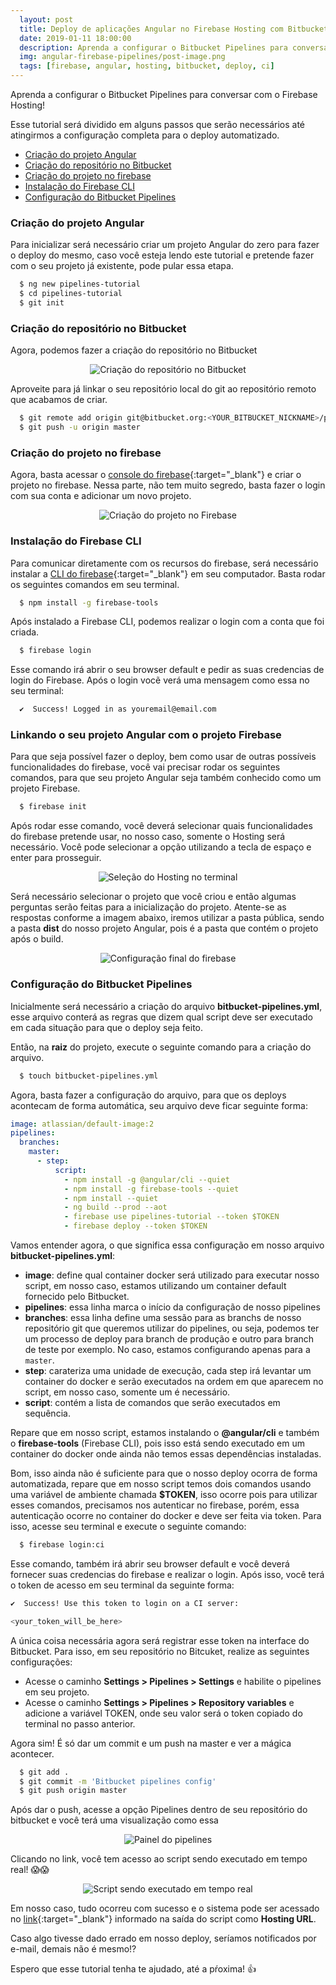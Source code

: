 ```yaml
---
  layout: post
  title: Deploy de aplicações Angular no Firebase Hosting com Bitbucket Pipelines
  date: 2019-01-11 18:00:00
  description: Aprenda a configurar o Bitbucket Pipelines para conversar com o Firebase Hosting!
  img: angular-firebase-pipelines/post-image.png
  tags: [firebase, angular, hosting, bitbucket, deploy, ci] 
---
```


Aprenda a configurar o Bitbucket Pipelines para conversar com o Firebase Hosting!


Esse tutorial será dividido em alguns passos que serão necessários até atingirmos a configuração completa para o deploy automatizado.
  * [Criação do projeto Angular](#criação-do-projeto-angular)
  * [Criação do repositório no Bitbucket](#criação-do-repositório-no-bitbucket)
  * [Criação do projeto no firebase](#criação-do-projeto-no-firebase)
  * [Instalação do Firebase CLI](#instalação-do-firebase-cli)
  * [Configuração do Bitbucket Pipelines](#configuração-do-bitbucket-pipelines)

### Criação do projeto Angular

Para inicializar será necessário criar um projeto Angular do zero para fazer o deploy do mesmo, caso você esteja lendo este tutorial e pretende fazer com o seu projeto já existente, pode pular essa etapa.

```bash
  $ ng new pipelines-tutorial
  $ cd pipelines-tutorial
  $ git init
```

### Criação do repositório no Bitbucket

Agora, podemos fazer a criação do repositório no Bitbucket

<p align="center"> 
  <img src="{{site.baseurl}}/assets/img/angular-firebase-pipelines/create-repository.jpeg" alt="Criação do repositório no Bitbucket">
</p>

Aproveite para já linkar o seu repositório local do git ao repositório remoto que acabamos de criar.
```bash
  $ git remote add origin git@bitbucket.org:<YOUR_BITBUCKET_NICKNAME>/pipelines-tutorial.git
  $ git push -u origin master
```

### Criação do projeto no firebase

Agora, basta acessar o [console do firebase](https://console.firebase.google.com/){:target="_blank"} e criar o projeto no firebase. Nessa parte, não tem muito segredo, basta fazer o login com sua conta e adicionar um novo projeto.

<p align="center"> 
  <img src="{{site.baseurl}}/assets/img/angular-firebase-pipelines/create-firebase-project.jpeg" alt="Criação do projeto no Firebase">
</p>

### Instalação do Firebase CLI

Para comunicar diretamente com os recursos do firebase, será necessário instalar a [CLI do firebase](https://firebase.google.com/docs/cli){:target="_blank"} em seu computador. Basta rodar os seguintes comandos em seu terminal.

```bash
  $ npm install -g firebase-tools  
```

Após instalado a Firebase CLI, podemos realizar o login com a conta que foi criada.

```bash
  $ firebase login
```
Esse comando irá abrir o seu browser default e pedir as suas credencias de login do Firebase. Após o login vocẽ verá uma mensagem como essa no seu terminal:

```bash
  ✔  Success! Logged in as youremail@email.com
```

### Linkando o seu projeto Angular com o projeto Firebase

Para que seja possível fazer o deploy, bem como usar de outras possíveis funcionalidades do firebase, você vai precisar rodar os seguintes comandos, para que seu projeto Angular seja também conhecido como um projeto Firebase.

```bash
  $ firebase init
```

Após rodar esse comando, você deverá selecionar quais funcionalidades do firebase pretende usar, no nosso caso, somente o Hosting será necessário. Você pode selecionar a opção utilizando a tecla de espaço e enter para prosseguir.

<p align="center"> 
  <img src="{{site.baseurl}}/assets/img/angular-firebase-pipelines/select-hosting-terminal.jpeg" alt="Seleção do Hosting no terminal">
</p>

Será necessário selecionar o projeto que você criou e então algumas perguntas serão feitas para a inicialização do projeto. Atente-se as respostas conforme a imagem abaixo, iremos utilizar a pasta pública, sendo a pasta **dist** do nosso projeto Angular, pois é a pasta que contém o projeto após o build.

<p align="center"> 
  <img src="{{site.baseurl}}/assets/img/angular-firebase-pipelines/firebase-complete.jpeg" alt="Configuração final do firebase">
</p>

### Configuração do Bitbucket Pipelines

Inicialmente será necessário a criação do arquivo **bitbucket-pipelines.yml**, esse arquivo conterá as regras que dizem qual script deve ser executado em cada situação para que o deploy seja feito.

Então, na **raiz** do projeto, execute o seguinte comando para a criação do arquivo.
```bash
  $ touch bitbucket-pipelines.yml
```

Agora, basta fazer a configuração do arquivo, para que os deploys acontecam de forma automática, seu arquivo deve ficar seguinte forma:

```yml
image: atlassian/default-image:2
pipelines:
  branches:
    master:
      - step:
          script:
            - npm install -g @angular/cli --quiet
            - npm install -g firebase-tools --quiet
            - npm install --quiet
            - ng build --prod --aot
            - firebase use pipelines-tutorial --token $TOKEN
            - firebase deploy --token $TOKEN
```

Vamos entender agora, o que significa essa configuração em nosso arquivo **bitbucket-pipelines.yml**:

  * **image**: define qual container docker será utilizado para executar nosso script, em nosso caso, estamos utilizando um container default fornecido pelo Bitbucket.
  * **pipelines**: essa linha marca o início da configuração de nosso pipelines
  * **branches**: essa linha define uma sessão para as branchs de nosso repositório git que queremos utilizar do pipelines, ou seja, podemos ter um processo de deploy para branch de produção e outro para branch de teste por exemplo. No caso, estamos configurando apenas para a `master`.
  * **step**: carateriza uma unidade de execução, cada step irá levantar um container do docker e serão executados na ordem em que aparecem no script, em nosso caso, somente um é necessário.
  * **script**: contém a lista de comandos que serão executados em sequência.

Repare que em nosso script, estamos instalando o **@angular/cli** e também o **firebase-tools** (Firebase CLI), pois isso está sendo executado em um container do docker onde ainda não temos essas dependências instaladas.

Bom, isso ainda não é suficiente para que o nosso deploy ocorra de forma automatizada, repare que em nosso script temos dois comandos usando uma variável de ambiente chamada **$TOKEN**, isso ocorre pois para utilizar esses comandos, precisamos nos autenticar no firebase, porém, essa autenticação ocorre no container do docker e deve ser feita via token.
Para isso, acesse seu terminal e execute o seguinte comando:

```bash
  $ firebase login:ci
```

Esse comando, também irá abrir seu browser default e você deverá fornecer suas credencias do firebase e realizar o login. Após isso, você terá o token de acesso em seu terminal da seguinte forma:

```bash
✔  Success! Use this token to login on a CI server:

<your_token_will_be_here>

```

A única coisa necessária agora será registrar esse token na interface do Bitbucket. Para isso, em seu repositório no Bitcuket, realize as seguintes configurações:

* Acesse o caminho **Settings > Pipelines > Settings** e habilite o pipelines em seu projeto.
* Acesse o caminho **Settings > Pipelines > Repository variables** e adicione a variável TOKEN, onde seu valor será o token copiado do terminal no passo anterior.

Agora sim! É só dar um commit e um push na master e ver a mágica acontecer.

```bash
  $ git add .
  $ git commit -m 'Bitbucket pipelines config'
  $ git push origin master
```

Após dar o push, acesse a opção Pipelines dentro de seu repositório do bitbucket e você terá uma visualização como essa

<p align="center"> 
  <img src="{{site.baseurl}}/assets/img/angular-firebase-pipelines/pipelines-panel.jpeg" alt="Painel do pipelines">
</p>

Clicando no link, você tem acesso ao script sendo executado em tempo real! :scream::scream:

<p align="center"> 
  <img src="{{site.baseurl}}/assets/img/angular-firebase-pipelines/realtime-script.jpeg" alt="Script sendo executado em tempo real">
</p>

Em nosso caso, tudo ocorreu com sucesso e o sistema pode ser acessado no [link](https://pipelines-tutorial.firebaseapp.com){:target="_blank"} informado na saída do script como **Hosting URL**. 

Caso algo tivesse dado errado em nosso deploy, seríamos notificados por e-mail, demais não é mesmo!?

Espero que esse tutorial tenha te ajudado, até a pŕoxima! :+1: